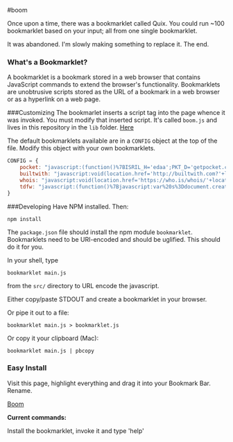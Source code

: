 #boom

Once upon a time, there was a bookmarklet called Quix. You could run ~100 bookmarklet based on your input; all from one single bookmarklet.

It was abandoned. I'm slowly making something to replace it. The end.

### What's a Bookmarklet?
A bookmarklet is a bookmark stored in a web browser that contains JavaScript commands to extend the browser's functionality. Bookmarklets are unobtrusive scripts stored as the URL of a bookmark in a web browser or as a hyperlink on a web page.

###Customizing
The bookmarlet inserts a script tag into the page whence it was invoked. You must modify that inserted script. It's called `boom.js` and lives in this repository in the `lib` folder. [Here](lib/boom.js)

The default bookmarklets available are in a `CONFIG` object at the top of the file. Modify this object with your own bookmarklets.

```js
CONFIG = {
    pocket: "javascript:(function()%7BISRIL_H='edaa';PKT_D='getpocket.com';ISRIL_SCRIPT=document.createElement('SCRIPT');ISRIL_SCRIPT.type='text/javascript';ISRIL_SCRIPT.src='http://'+PKT_D+'/b/r.js';document.getElementsByTagName('head')%5B0%5D.appendChild(ISRIL_SCRIPT)%7D)();",
    builtwith: "javascript:void(location.href='http://builtwith.com?'+location.href)",
    whois: "javascript:void(location.href='https://who.is/whois/'+location.host)",
    tdfw: "javascript:(function()%7Bjavascript:var%20s%3Ddocument.createElement(%27script%27)%3Bs.setAttribute(%27src%27,%27https://nthitz.github.io/turndownforwhatjs/tdfw.js%27)%3Bdocument.body.appendChild(s)%3B%7D)()%3B"
}
```

###Developing
Have NPM installed. Then:

`npm install`

The `package.json` file should install the npm module `bookmarklet`.
Bookmarklets need to be URI-encoded and should be uglified. This should do it for you.

In your shell, type

```shell
bookmarklet main.js
```

from the `src/` directory to URL encode the javascript.

Either copy/paste STDOUT and create a bookmarklet in your browser.

Or pipe it out to a file:

```shell
bookmarklet main.js > bookmarklet.js
```

Or copy it your clipboard (Mac):

```shell
bookmarklet main.js | pbcopy
```

### Easy Install

Visit this page, highlight everything and drag it into your Bookmark Bar. Rename.

[Boom](src/bookmarklet.js)


__Current commands:__

Install the bookmarklet, invoke it and type 'help'
